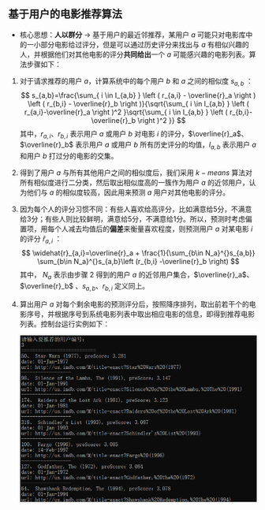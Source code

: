 ## 基于用户的电影推荐算法

* 核心思想：**人以群分** -> 基于用户的最近邻推荐，某用户 $a$ 可能只对电影库中的一小部分电影给过评分，但是可以通过历史评分来找出与 $a$ 有相似兴趣的人，并根据他们对其他电影的评分**共同给出**一个 $a$ 可能感兴趣的电影列表。算法步骤如下：

1. 对于请求推荐的用户 $a$，计算系统中的每个用户 $b$ 和 $a$ 之间的相似度 $s_{a,b}$ ：
   $$
   s_{a,b}=\frac{\sum_{ i \in I_{a,b} } \left ( r_{a,i} - \overline{r}_a \right ) \left ( r_{b,i} - \overline{r}_b \right )}{\sqrt{\sum_{ i \in I_{a,b} } \left ( r_{a,i}-\overline{r}_a \right )^2 }\sqrt{\sum_{ i \in I_{a,b} } \left ( r_{b,i}-\overline{r}_b \right )^2 }}
   $$
   其中，$r_{a,i}$、$r_{b,i}$ 表示用户 $a$ 或用户 $b$ 对电影 $i$ 的评分，$\overline{r}_a$、 $\overline{r}_b$ 表示用户 $a$ 或用户 $b$ 所有历史评分的均值，$I_{a,b}$ 表示用户 $a$ 和用户 $b$ 打过分的电影的交集。

   

2. 得到了用户 $a$ 与所有其他用户之间的相似度后，我们采用 $k-means$ 算法对所有相似度进行二分类，然后取出相似度高的一簇作为用户 $a$ 的近邻用户，认为他们与 $a$ 的相似度较高，因此用来预测 $a$ 用户对其他电影的评分。

   

3. 因为每个人的评分习惯不同：有些人喜欢给高评分，比如满意给5分，不满意给3分；有些人则比较鲜明，满意给5分，不满意给1分。所以，预测时考虑偏置项，用每个人减去均值后的**偏差**来衡量喜欢程度，则预测用户 $a$ 对某电影 $i$ 的评分 $\widehat{r}_{a,i}$ ：
   $$
   \widehat{r}_{a,i}=\overline{r}_a + \frac{1}{\sum_{b\in N_a}^{}s_{a,b}} \sum_{b\in N_a}^{}s_{a,b}\left (r_{b,i} -\overline{r}_b \right)
   $$
   其中， $N_a$ 表示由步骤 2 得到的用户 $a$ 的近邻用户集合，$\overline{r}_a$、 $\overline{r}_b$ 、$s_{a,b}$、$r_{b,i}$ 定义同上。



4. 算出用户 $a$ 对每个剩余电影的预测评分后，按照降序排列，取出前若干个的电影序号，并根据序号到系统电影列表中取出相应电影的信息，即得到推荐电影列表。控制台运行实例如下：

   ![example](.\example.png)

